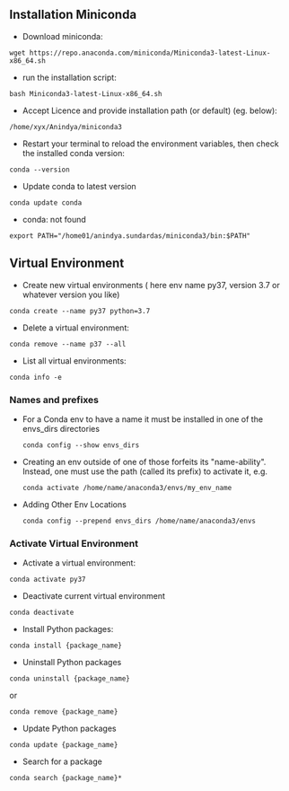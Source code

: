 ## Installation Miniconda ##
- Download miniconda: 
```
wget https://repo.anaconda.com/miniconda/Miniconda3-latest-Linux-x86_64.sh
```
- run the installation script:
```
bash Miniconda3-latest-Linux-x86_64.sh
```
- Accept Licence and provide installation path (or default) (eg. below):
```
/home/xyx/Anindya/miniconda3
```
- Restart your terminal to reload the environment variables, then check the installed conda version:
```
conda --version
```
- Update conda to latest version
```
conda update conda
```
- conda: not found
```
export PATH="/home01/anindya.sundardas/miniconda3/bin:$PATH"
```
## Virtual Environment ##
- Create new virtual environments ( here env name py37, version 3.7 or whatever version you like)
```
conda create --name py37 python=3.7
```
- Delete a virtual environment:
```
conda remove --name p37 --all
```
- List all virtual environments:
```
conda info -e
```
### Names and prefixes ###
- For a Conda env to have a name it must be installed in one of the envs_dirs directories
  ```
  conda config --show envs_dirs
  ```
- Creating an env outside of one of those forfeits its "name-ability". Instead, one must use the path (called its prefix) to activate it, e.g.
  ```
  conda activate /home/name/anaconda3/envs/my_env_name
  ```
- Adding Other Env Locations
  ```
  conda config --prepend envs_dirs /home/name/anaconda3/envs
  ```
 ### Activate Virtual Environment
- Activate a virtual environment:
```
conda activate py37
```
- Deactivate current virtual environment
```
conda deactivate
```
- Install Python packages:
```
conda install {package_name}
```
- Uninstall Python packages
```
conda uninstall {package_name}
```
or 
```
conda remove {package_name}
```
- Update Python packages
```
conda update {package_name}
```
- Search for a package
```
conda search {package_name}*
```
